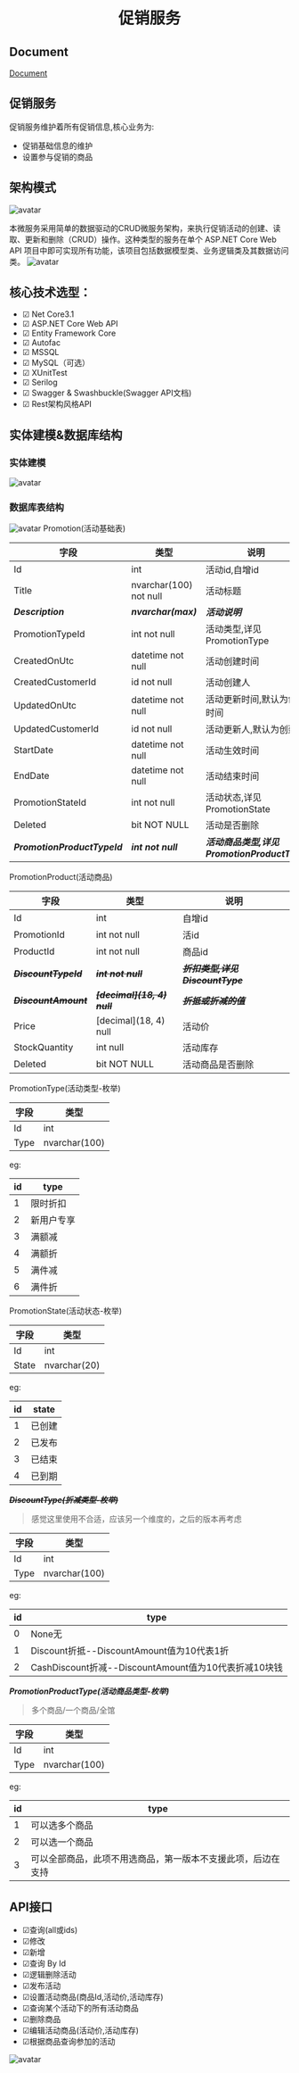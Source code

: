 
# <center>促销服务</center>

## Document

[Document](https://kookpua.github.io/promotion_center/) 

## 促销服务
促销服务维护着所有促销信息,核心业务为:
- 促销基础信息的维护
- 设置参与促销的商品

## 架构模式
![avatar](/img/促销中心架构图.png)

本微服务采用简单的数据驱动的CRUD微服务架构，来执行促销活动的创建、读取、更新和删除（CRUD）操作。这种类型的服务在单个 ASP.NET Core Web API 项目中即可实现所有功能，该项目包括数据模型类、业务逻辑类及其数据访问类。
![avatar](/img/solution.png)


## 核心技术选型：
- ☑ Net Core3.1
- ☑ ASP.NET Core Web API
- ☑ Entity Framework Core
- ☑ Autofac
- ☑ MSSQL
- ☑ MySQL（可选）
- ☑ XUnitTest
- ☑ Serilog
- ☑ Swagger & Swashbuckle(Swagger API文档)
- ☑ Rest架构风格API

## 实体建模&数据库结构

### 实体建模
![avatar](/img/class.png)

### 数据库表结构

![avatar](/img/sql.png)
Promotion(活动基础表)

字段 | 类型 | 说明|
--- | --- | --- |
Id | int|活动id,自增id|
Title | nvarchar(100) not null|活动标题|
**_Description_** | **_nvarchar(max)_**|**_活动说明_**|
PromotionTypeId | int not null|活动类型,详见PromotionType|
CreatedOnUtc|datetime not null|活动创建时间|
CreatedCustomerId|id not null|活动创建人|
UpdatedOnUtc|datetime not null|活动更新时间,默认为创建时间|
UpdatedCustomerId|id not null|活动更新人,默认为创建人|
StartDate | datetime not null|活动生效时间|
EndDate | datetime not null|活动结束时间|
PromotionStateId|int not null|活动状态,详见PromotionState|
Deleted | bit NOT NULL|活动是否删除|
**_PromotionProductTypeId_** | **_int not null_**|**_活动商品类型,详见PromotionProductType_**|



PromotionProduct(活动商品)

字段 | 类型 | 说明|
--- | --- | --- |
Id | int|自增id|
PromotionId | int not null|活id|
ProductId | int not null|商品id|
**~~_DiscountTypeId_~~**| **~~_int not null_~~** |**~~_折扣类型,详见DiscountType_~~**|
**~~_DiscountAmount_~~** | **~~_[decimal](18, 4) null_~~**|**~~_折抵或折减的值_~~**|
Price | [decimal](18, 4) null|活动价|
StockQuantity | int null|活动库存|
Deleted | bit NOT NULL|活动商品是否删除|



PromotionType(活动类型-枚举)

字段 | 类型 | 
--- | --- | 
Id | int|
Type | nvarchar(100)|

eg:

id|type|
---|---|
1|限时折扣|
2|新用户专享|
3|满额减|
4|满额折|
5|满件减|
6|满件折|

PromotionState(活动状态-枚举)

字段 | 类型 | 
--- | --- | 
Id | int|
State | nvarchar(20)|

eg:

id|state|
---|---|
1|已创建|
2|已发布|
3|已结束|
4|已到期|


**~~_DiscountType(折减类型-枚举)_~~**
>感觉这里使用不合适，应该另一个维度的，之后的版本再考虑

字段 | 类型 | 
--- | --- | 
Id | int|
Type | nvarchar(100)|

eg:

id|type|
---|---|
0|None无|
1|Discount折抵--DiscountAmount值为10代表1折|
2|CashDiscount折减--DiscountAmount值为10代表折减10块钱|

**_PromotionProductType(活动商品类型-枚举)_**
> 多个商品/一个商品/全馆

字段 | 类型 | 
--- | --- | 
Id | int|
Type | nvarchar(100)|

eg:

id|type|
---|---|
1|可以选多个商品|
2|可以选一个商品|
3|可以全部商品，此项不用选商品，第一版本不支援此项，后边在支持|


##  API接口
- ☑查询(all或ids)
- ☑修改
- ☑新增
- ☑查询 By Id
- ☑逻辑删除活动
- ☑发布活动
- ☑设置活动商品(商品Id,活动价,活动库存)
- ☑查询某个活动下的所有活动商品
- ☑删除商品
- ☑编辑活动商品(活动价,活动库存)
- ☑根据商品查询参加的活动

![avatar](/img/swagger.png)



<script>
windows.onload=function(){
    var links = document.querySelectorAll( '.post-content a' );  
    for (var i = 0, length = links.length; i < length; i++) {  
        if (links[i].hostname != window.location.hostname) {
            links[i].target = '_blank';
        }
    }
}
</script>